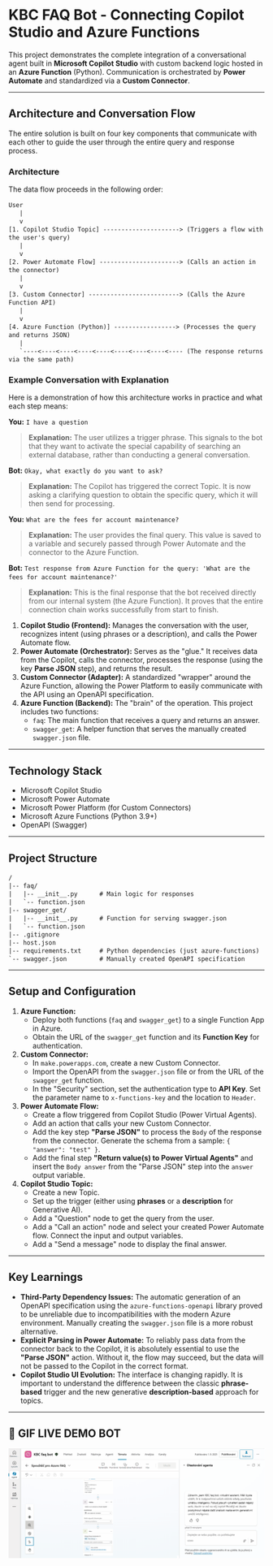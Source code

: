# KBC FAQ Bot - Connecting Copilot Studio and Azure Functions

This project demonstrates the complete integration of a conversational agent built in **Microsoft Copilot Studio** with custom backend logic hosted in an **Azure Function** (Python). Communication is orchestrated by **Power Automate** and standardized via a **Custom Connector**.

---
## Architecture and Conversation Flow

The entire solution is built on four key components that communicate with each other to guide the user through the entire query and response process.

### Architecture
The data flow proceeds in the following order:
```
User
   |
   v
[1. Copilot Studio Topic] ---------------------> (Triggers a flow with the user's query)
   |
   v
[2. Power Automate Flow] ----------------------> (Calls an action in the connector)
   |
   v
[3. Custom Connector] -------------------------> (Calls the Azure Function API)
   |
   v
[4. Azure Function (Python)] -----------------> (Processes the query and returns JSON)
   |
   `----<----<----<----<----<----<----<----<---- (The response returns via the same path)
```

### Example Conversation with Explanation

Here is a demonstration of how this architecture works in practice and what each step means:

**You:** `I have a question`
> **Explanation:** The user utilizes a trigger phrase. This signals to the bot that they want to activate the special capability of searching an external database, rather than conducting a general conversation.

**Bot:** `Okay, what exactly do you want to ask?`
> **Explanation:** The Copilot has triggered the correct Topic. It is now asking a clarifying question to obtain the specific query, which it will then send for processing.

**You:** `What are the fees for account maintenance?`
> **Explanation:** The user provides the final query. This value is saved to a variable and securely passed through Power Automate and the connector to the Azure Function.

**Bot:** `Test response from Azure Function for the query: 'What are the fees for account maintenance?'`
> **Explanation:** This is the final response that the bot received directly from our internal system (the Azure Function). It proves that the entire connection chain works successfully from start to finish.

1.  **Copilot Studio (Frontend):** Manages the conversation with the user, recognizes intent (using phrases or a description), and calls the Power Automate flow.
2.  **Power Automate (Orchestrator):** Serves as the "glue." It receives data from the Copilot, calls the connector, processes the response (using the key **Parse JSON** step), and returns the result.
3.  **Custom Connector (Adapter):** A standardized "wrapper" around the Azure Function, allowing the Power Platform to easily communicate with the API using an OpenAPI specification.
4.  **Azure Function (Backend):** The "brain" of the operation. This project includes two functions:
    * `faq`: The main function that receives a query and returns an answer.
    * `swagger_get`: A helper function that serves the manually created `swagger.json` file.

---
## Technology Stack
* Microsoft Copilot Studio
* Microsoft Power Automate
* Microsoft Power Platform (for Custom Connectors)
* Microsoft Azure Functions (Python 3.9+)
* OpenAPI (Swagger)

---
## Project Structure
```
/
|-- faq/
|   |-- __init__.py      # Main logic for responses
|   `-- function.json
|-- swagger_get/
|   |-- __init__.py      # Function for serving swagger.json
|   `-- function.json
|-- .gitignore
|-- host.json
|-- requirements.txt     # Python dependencies (just azure-functions)
`-- swagger.json         # Manually created OpenAPI specification
```

---
## Setup and Configuration

1.  **Azure Function:**
    * Deploy both functions (`faq` and `swagger_get`) to a single Function App in Azure.
    * Obtain the URL of the `swagger_get` function and its **Function Key** for authentication.
2.  **Custom Connector:**
    * In `make.powerapps.com`, create a new Custom Connector.
    * Import the OpenAPI from the `swagger.json` file or from the URL of the `swagger_get` function.
    * In the "Security" section, set the authentication type to **API Key**. Set the parameter name to `x-functions-key` and the location to `Header`.
3.  **Power Automate Flow:**
    * Create a flow triggered from Copilot Studio (Power Virtual Agents).
    * Add an action that calls your new Custom Connector.
    * Add the key step **"Parse JSON"** to process the `Body` of the response from the connector. Generate the schema from a sample: `{ "answer": "test" }`.
    * Add the final step **"Return value(s) to Power Virtual Agents"** and insert the `Body answer` from the "Parse JSON" step into the `answer` output variable.
4.  **Copilot Studio Topic:**
    * Create a new Topic.
    * Set up the trigger (either using **phrases** or a **description** for Generative AI).
    * Add a "Question" node to get the query from the user.
    * Add a "Call an action" node and select your created Power Automate flow. Connect the input and output variables.
    * Add a "Send a message" node to display the final answer.

---
## Key Learnings
* **Third-Party Dependency Issues:** The automatic generation of an OpenAPI specification using the `azure-functions-openapi` library proved to be unreliable due to incompatibilities with the modern Azure environment. Manually creating the `swagger.json` file is a more robust alternative.
* **Explicit Parsing in Power Automate:** To reliably pass data from the connector back to the Copilot, it is absolutely essential to use the **"Parse JSON"** action. Without it, the flow may succeed, but the data will not be passed to the Copilot in the correct format.
* **Copilot Studio UI Evolution:** The interface is changing rapidly. It is important to understand the difference between the classic **phrase-based** trigger and the new generative **description-based** approach for topics.

---
## 🚀 GIF LIVE DEMO BOT

![Conversation demo with the KBC Bot](assets/demo.gif)